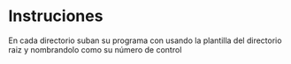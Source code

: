 # Instruciones

En cada directorio suban su programa con usando la plantilla del directorio raiz
y nombrandolo como su número de control
